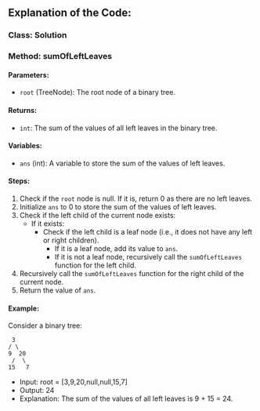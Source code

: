 ## Explanation of the Code:

### Class: Solution

### Method: sumOfLeftLeaves

#### Parameters:
- `root` (TreeNode): The root node of a binary tree.

#### Returns:
- `int`: The sum of the values of all left leaves in the binary tree.

#### Variables:
- `ans` (int): A variable to store the sum of the values of left leaves.

#### Steps:
1. Check if the `root` node is null. If it is, return 0 as there are no left leaves.
2. Initialize `ans` to 0 to store the sum of the values of left leaves.
3. Check if the left child of the current node exists:
   - If it exists:
     - Check if the left child is a leaf node (i.e., it does not have any left or right children).
       - If it is a leaf node, add its value to `ans`.
       - If it is not a leaf node, recursively call the `sumOfLeftLeaves` function for the left child.
4. Recursively call the `sumOfLeftLeaves` function for the right child of the current node.
5. Return the value of `ans`.

#### Example:
Consider a binary tree:

     3
    / \
    9  20
     /  \
    15   7


- Input: root = [3,9,20,null,null,15,7]
- Output: 24
- Explanation: The sum of the values of all left leaves is 9 + 15 = 24.
